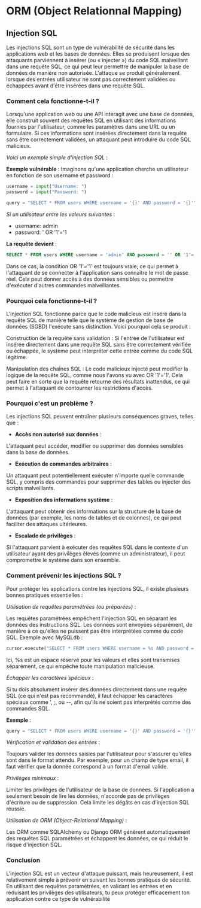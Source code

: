 # ORM (Object Relationnal Mapping)

## Injection SQL

Les injections SQL sont un type de vulnérabilité de sécurité dans les applications web et les bases de données. Elles se produisent lorsque des attaquants parviennent à insérer (ou « injecter ») du code SQL malveillant dans une requête SQL, ce qui peut leur permettre de manipuler la base de données de manière non autorisée. L'attaque se produit généralement lorsque des entrées utilisateur ne sont pas correctement validées ou échappées avant d'être insérées dans une requête SQL.

### Comment cela fonctionne-t-il ?

Lorsqu'une application web ou une API interagit avec une base de données, elle construit souvent des requêtes SQL en utilisant des informations fournies par l'utilisateur, comme les paramètres dans une URL ou un formulaire. Si ces informations sont insérées directement dans la requête sans être correctement validées, un attaquant peut introduire du code SQL malicieux.

*Voici un exemple simple d'injection SQL* :

**Exemple vulnérable** :
Imaginons qu'une application cherche un utilisateur en fonction de son username et password :

```python
username = input("Username: ")
password = input("Password: ")

query = "SELECT * FROM users WHERE username = '{}' AND password = '{}'".format(username, password)
```

*Si un utilisateur entre les valeurs suivantes* :

- username: admin
- password: ' OR '1'='1

**La requête devient** :

```sql
SELECT * FROM users WHERE username = 'admin' AND password = '' OR '1'='1'
```

Dans ce cas, la condition OR '1'='1' est toujours vraie, ce qui permet à l'attaquant de se connecter à l'application sans connaître le mot de passe réel. Cela peut donner accès à des données sensibles ou permettre d'exécuter d'autres commandes malveillantes.

### Pourquoi cela fonctionne-t-il ?

L'injection SQL fonctionne parce que le code malicieux est inséré dans la requête SQL de manière telle que le système de gestion de base de données (SGBD) l'exécute sans distinction. Voici pourquoi cela se produit :

Construction de la requête sans validation : Si l'entrée de l'utilisateur est insérée directement dans une requête SQL sans être correctement vérifiée ou échappée, le système peut interpréter cette entrée comme du code SQL légitime.

Manipulation des chaînes SQL : Le code malicieux injecté peut modifier la logique de la requête SQL, comme nous l'avons vu avec OR '1'='1'. Cela peut faire en sorte que la requête retourne des résultats inattendus, ce qui permet à l'attaquant de contourner les restrictions d'accès.

### Pourquoi c'est un problème ?

Les injections SQL peuvent entraîner plusieurs conséquences graves, telles que :

- **Accès non autorisé aux données** :

L'attaquant peut accéder, modifier ou supprimer des données sensibles dans la base de données.

- **Exécution de commandes arbitraires** :

Un attaquant peut potentiellement exécuter n'importe quelle commande SQL, y compris des commandes pour supprimer des tables ou injecter des scripts malveillants.
- **Exposition des informations système** :

L'attaquant peut obtenir des informations sur la structure de la base de données (par exemple, les noms de tables et de colonnes), ce qui peut faciliter des attaques ultérieures.

- **Escalade de privilèges** :

Si l'attaquant parvient à exécuter des requêtes SQL dans le contexte d'un utilisateur ayant des privilèges élevés (comme un administrateur), il peut compromettre le système dans son ensemble.

### Comment prévenir les injections SQL ?

Pour protéger les applications contre les injections SQL, il existe plusieurs bonnes pratiques essentielles :

*Utilisation de requêtes paramétrées (ou préparées)* :

Les requêtes paramétrées empêchent l'injection SQL en séparant les données des instructions SQL. Les données sont envoyées séparément, de manière à ce qu'elles ne puissent pas être interprétées comme du code SQL.
Exemple avec MySQLdb :

```python
cursor.execute("SELECT * FROM users WHERE username = %s AND password = %s", (username, password))
```

Ici, %s est un espace réservé pour les valeurs et elles sont transmises séparément, ce qui empêche toute manipulation malicieuse.

*Échapper les caractères spéciaux* :

Si tu dois absolument insérer des données directement dans une requête SQL (ce qui n'est pas recommandé), il faut échapper les caractères spéciaux comme ', ;, ou --, afin qu'ils ne soient pas interprétés comme des commandes SQL.

**Exemple** :

```python
query = "SELECT * FROM users WHERE username = '{}' AND password = '{}'".format(escape(username), escape(password))
```

*Vérification et validation des entrées* :

Toujours valider les données saisies par l'utilisateur pour s'assurer qu'elles sont dans le format attendu. Par exemple, pour un champ de type email, il faut vérifier que la donnée correspond à un format d'email valide.

*Privilèges minimaux* :

Limiter les privilèges de l'utilisateur de la base de données. Si l'application a seulement besoin de lire les données, n'accorde pas de privilèges d'écriture ou de suppression. Cela limite les dégâts en cas d'injection SQL réussie.

*Utilisation de ORM (Object-Relational Mapping)* :

Les ORM comme SQLAlchemy ou Django ORM génèrent automatiquement des requêtes SQL paramétrées et échappent les données, ce qui réduit le risque d'injection SQL.

### Conclusion

L'injection SQL est un vecteur d'attaque puissant, mais heureusement, il est relativement simple à prévenir en suivant les bonnes pratiques de sécurité. En utilisant des requêtes paramétrées, en validant les entrées et en réduisant les privilèges des utilisateurs, tu peux protéger efficacement ton application contre ce type de vulnérabilité